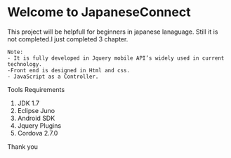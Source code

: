 Welcome to JapaneseConnect
================
This project will be helpfull for beginners in japanese lanaguage. Still it is not completed.I just completed 3 chapter.

    Note:
    - It is fully developed in Jquery mobile API’s widely used in current technology.
    -Front end is designed in Html and css.
    - JavaScript as a Controller.

Tools Requirements

1. JDK 1.7 
2. Eclipse Juno
3. Android SDK
4. Jquery Plugins
5. Cordova 2.7.0 

Thank you

